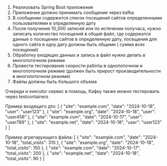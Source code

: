 1) Реализовать Spring Boot приложение
2) Приложение должно принимать сообщения через kafka
3) В сообщении содержится список посещений сайтов определенными пользователями в определенную дату
4) После получения 10_000 записей или по истечении получаса, нужно записать количество посещений в общий файл, где
   содержатся данные о посещении сайтов в определенную дату, посещения для одного сайта в одну дату должны быть общими (
   сумма всех посещений)
5) Обработку входящих данных и запись в файл нужно делать в многопоточном режиме
6) Провести тестирование скорости работы в однопоточном и многопоточном режиме (должен быть прирост производительности в
   многопоточном режиме)
7) Файлы должны быть большого объема

Очереди и executor сервис в помощь, Кафку также можно тестировать через testcontainers

Пример входящего дто:
[
{
"site": "example.com",
"date": "2024-10-18",
"user": "user123"
},
{
"site": "example.org",
"date": "2024-10-18",
"user": "user456"
},
{
"site": "example.com",
"date": "2024-10-17",
"user": "user789"
},
{
"site": "example.net",
"date": "2024-10-18",
"user": "user123"
}
]

Пример агрегирующего файла:
[
{
"site": "example.com",
"date": "2024-10-18",
"total_visits": 310
},
{
"site": "example.org",
"date": "2024-10-18",
"total_visits": 150
},
{
"site": "example.com",
"date": "2024-10-17",
"total_visits": 200
},
{
"site": "example.net",
"date": "2024-10-18",
"total_visits": 90
}
]


